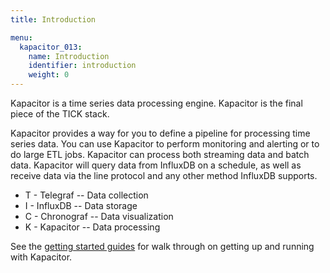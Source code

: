 ```yaml
---
title: Introduction

menu:
  kapacitor_013:
    name: Introduction
    identifier: introduction
    weight: 0
---
```


Kapacitor is a time series data processing engine.
Kapacitor is the final piece of the TICK stack.

Kapacitor provides a way for you to define a pipeline for processing time series data.
You can use Kapacitor to perform monitoring and alerting or to do large ETL jobs.
Kapacitor can process both streaming data and batch data.
Kapacitor will query data from InfluxDB on a schedule,
as well as receive data via the line protocol and any other method InfluxDB supports.

* T - Telegraf -- Data collection
* I - InfluxDB -- Data storage
* C - Chronograf -- Data visualization
* K - Kapacitor -- Data processing

See the [getting started guides](/kapacitor/v0.13/introduction/getting_started/) for walk through on getting up and running with Kapacitor.

